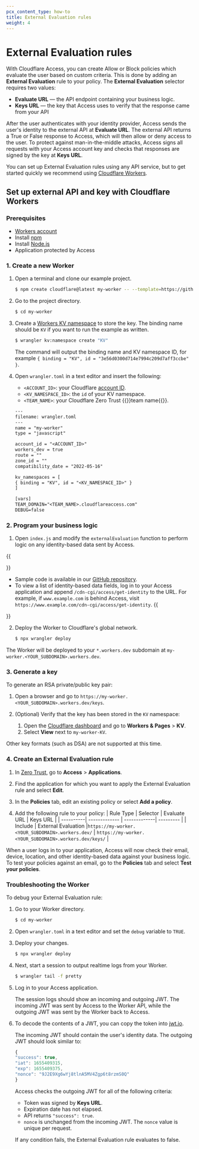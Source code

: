 ```yaml
---
pcx_content_type: how-to
title: External Evaluation rules
weight: 4
---
```


# External Evaluation rules

With Cloudflare Access, you can create Allow or Block policies which evaluate the user based on custom criteria. This is done by adding an **External Evaluation** rule to your policy. The **External Evaluation** selector requires two values:

- **Evaluate URL** — the API endpoint containing your business logic.
- **Keys URL** — the key that Access uses to verify that the response came from your API

After the user authenticates with your identity provider, Access sends the user's identity to the external API at **Evaluate URL**. The external API returns a True or False response to Access, which will then allow or deny access to the user. To protect against man-in-the-middle attacks, Access signs all requests with your Access account key and checks that responses are signed by the key at **Keys URL**.

You can set up External Evaluation rules using any API service, but to get started quickly we recommend using [Cloudflare Workers](/workers/).

## Set up external API and key with Cloudflare Workers

### Prerequisites

- [Workers account](/workers/get-started/guide/)
- Install [npm](https://docs.npmjs.com/getting-started)
- Install [Node.js](https://nodejs.org/en/)
- Application protected by Access

### 1. Create a new Worker

1. Open a terminal and clone our example project.

   ```sh
   $ npm create cloudflare@latest my-worker -- --template=https://github.com/cloudflare/workers-access-external-auth-example
   ```

2. Go to the project directory.

   ```sh
   $ cd my-worker
   ```

3. Create a [Workers KV namespace](/kv/reference/kv-namespaces/) to store the key. The binding name should be `KV` if you want to run the example as written.

   ```sh
   $ wrangler kv:namespace create "KV"
   ```

   The command will output the binding name and KV namespace ID, for example `{ binding = "KV", id = "3e56d0300d714e7994c209d7aff3ccbe" }`.

4. Open `wrangler.toml` in a text editor and insert the following:

   - `<ACCOUNT_ID>`: your Cloudflare [account ID](/fundamentals/setup/find-account-and-zone-ids/).
   - `<KV_NAMESPACE_ID>`: the `id` of your KV namespace.
   - `<TEAM_NAME>`: your Cloudflare Zero Trust {{<glossary-tooltip term_id="team name">}}team name{{</glossary-tooltip>}}.

   ```txt
   ---
   filename: wrangler.toml
   ---
   name = "my-worker"
   type = "javascript"

   account_id = "<ACCOUNT_ID>"
   workers_dev = true
   route = ""
   zone_id = ""
   compatibility_date = "2022-05-16"

   kv_namespaces = [
   { binding = "KV", id = "<KV_NAMESPACE_ID>" }
   ]

   [vars]
   TEAM_DOMAIN="<TEAM_NAME>.cloudflareaccess.com"
   DEBUG=false
   ```

### 2. Program your business logic

1. Open `index.js` and modify the `externalEvaluation` function to perform logic on any identity-based data sent by Access.

{{<Aside type="note">}}

- Sample code is available in our [GitHub repository](https://github.com/cloudflare/workers-access-external-auth-example).
- To view a list of identity-based data fields, log in to your Access application and append `/cdn-cgi/access/get-identity` to the URL. For example, if `www.example.com` is behind Access, visit `https://www.example.com/cdn-cgi/access/get-identity`.
  {{</Aside>}}

2. Deploy the Worker to Cloudflare's global network.

   ```sh
   $ npx wrangler deploy
   ```

The Worker will be deployed to your `*.workers.dev` subdomain at `my-worker.<YOUR_SUBDOMAIN>.workers.dev`.

### 3. Generate a key

To generate an RSA private/public key pair:

1. Open a browser and go to `https://my-worker.<YOUR_SUBDOMAIN>.workers.dev/keys`.

2. (Optional) Verify that the key has been stored in the `KV` namespace:
   1. Open the [Cloudflare dashboard](https://dash.cloudflare.com/) and go to **Workers & Pages** > **KV**.
   2. Select **View** next to `my-worker-KV`.

Other key formats (such as DSA) are not supported at this time.

### 4. Create an External Evaluation rule

1. In [Zero Trust](https://one.dash.cloudflare.com/), go to **Access** > **Applications**.

2. Find the application for which you want to apply the External Evaluation rule and select **Edit**.

3. In the **Policies** tab, edit an existing policy or select **Add a policy**.

4. Add the following rule to your policy:
   | Rule Type | Selector | Evaluate URL | Keys URL |
   | ----------| ------------- | -------------| --------- |
   | Include | External Evaluation |`https://my-worker.<YOUR_SUBDOMAIN>.workers.dev/` | `https://my-worker.<YOUR_SUBDOMAIN>.workers.dev/keys/` |

When a user logs in to your application, Access will now check their email, device, location, and other identity-based data against your business logic. To test your policies against an email, go to the **Policies** tab and select **Test your policies**.

### Troubleshooting the Worker

To debug your External Evaluation rule:

1. Go to your Worker directory.

   ```sh
   $ cd my-worker
   ```

2. Open `wrangler.toml` in a text editor and set the `debug` variable to `TRUE`.

3. Deploy your changes.

   ```sh
   $ npx wrangler deploy
   ```

4. Next, start a session to output realtime logs from your Worker.

   ```sh
   $ wrangler tail -f pretty
   ```

5. Log in to your Access application.

   The session logs should show an incoming and outgoing JWT. The incoming JWT was sent by Access to the Worker API, while the outgoing JWT was sent by the Worker back to Access.

6. To decode the contents of a JWT, you can copy the token into [jwt.io](https://jwt.io/).

   The incoming JWT should contain the user's identity data. The outgoing JWT should look similar to:

   ```js
   {
   "success": true,
   "iat": 1655409315,
   "exp": 1655409375,
   "nonce": "9J2E9Xg6wYj8tlnA5MV4Zgp6t8rzmS0Q"
   }
   ```

   Access checks the outgoing JWT for all of the following criteria:

   - Token was signed by **Keys URL**.
   - Expiration date has not elapsed.
   - API returns `"success": true`.
   - `nonce` is unchanged from the incoming JWT. The `nonce` value is unique per request.

   If any condition fails, the External Evaluation rule evaluates to false.
